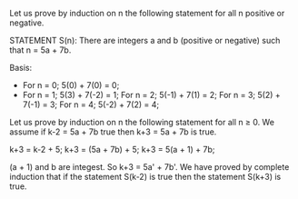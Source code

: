 Let us prove by induction on n the following statement for all n positive or negative.

STATEMENT S(n): There are integers a and b (positive or negative) such that n = 5a + 7b.

Basis: 
* For n = 0; 5(0) + 7(0) = 0;
* For n = 1; 5(3) + 7(-2) = 1;
For n = 2; 5(-1) + 7(1) = 2;
For n = 3; 5(2) + 7(-1) = 3;
For n = 4; 5(-2) + 7(2) = 4;

Let us prove by induction on n the following statement for all n ≥ 0.
We assume if k-2 = 5a + 7b true then k+3 = 5a + 7b is true.

k+3 = k-2 + 5;
k+3 = (5a + 7b) + 5;
k+3 = 5(a + 1) + 7b;

(a + 1) and b are integest. So k+3 = 5a' + 7b'. We have proved by complete induction that if the statement S(k-2) is true then the statement S(k+3) is true.
